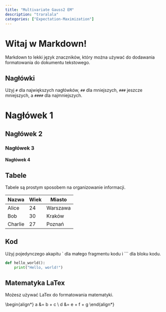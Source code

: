 ```yaml
---
title: "Multivariate Gauss2 EM"
description: "traralala"
categories: ["Expectation-Maximization"]
---
```


# Witaj w Markdown!

Markdown to lekki język znaczników, który można używać do dodawania formatowania do dokumentu tekstowego.

## Nagłówki

Użyj `#` dla największych nagłówków, `##` dla mniejszych, `###` jeszcze mniejszych, a `####` dla najmniejszych.

# Nagłówek 1
## Nagłówek 2
### Nagłówek 3
#### Nagłówek 4

## Tabele

Tabele są prostym sposobem na organizowanie informacji.

| Nazwa  | Wiek | Miasto    |
|--------|------|-----------|
| Alice  | 24   | Warszawa  |
| Bob    | 30   | Kraków    |
| Charlie| 27   | Poznań    |

## Kod

Użyj pojedynczego akapitu ` dla małego fragmentu kodu i ``` dla bloku kodu.

```python
def hello_world():
    print("Hello, world!")
```

## Matematyka LaTex

Możesz używać LaTex do formatowania matematyki.

\begin{align*}
a &= b + c \\
d &= e + f + g
\end{align*}
